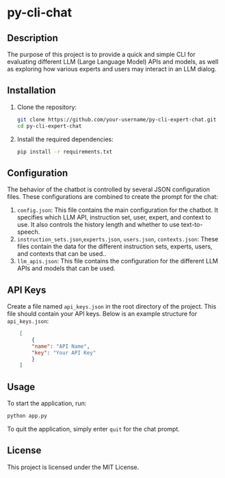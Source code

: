 
# py-cli-chat

## Description
The purpose of this project is to provide a quick and simple CLI for evaluating different LLM (Large Language Model) APIs and models, as well as exploring how various experts and users may interact in an LLM dialog.

## Installation
1. Clone the repository:
    ```sh
    git clone https://github.com/your-username/py-cli-expert-chat.git
    cd py-cli-expert-chat
    ```
2. Install the required dependencies:
    ```sh
    pip install -r requirements.txt
    ```

## Configuration
The behavior of the chatbot is controlled by several JSON configuration files. These configurations are combined to create the prompt for the chat:

1. `config.json`: This file contains the main configuration for the chatbot. It specifies which LLM API, instruction set, user, expert, and context to use. It also controls the history length and whether to use text-to-speech.
2. `instruction_sets.json`,`experts.json`, `users.json`, `contexts.json`: These files contain the data for the different instruction sets, experts, users, and contexts that can be used..
3. `llm_apis.json`: This file contains the configuration for the different LLM APIs and models that can be used.

## API Keys
Create a file named `api_keys.json` in the root directory of the project. This file should contain your API keys. Below is an example structure for `api_keys.json`:

```json
    [
        {
        "name": "API Name",
        "key": "Your API Key"
        }
    ]
```

## Usage
To start the application, run:
```sh
python app.py
```

To quit the application, simply enter `quit` for the chat prompt.

## License
This project is licensed under the MIT License.
